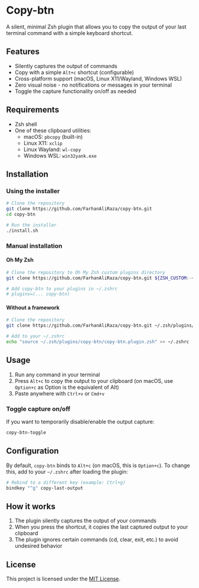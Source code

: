 # Copy-btn

A silent, minimal Zsh plugin that allows you to copy the output of your last terminal command with a simple keyboard shortcut.

## Features

- Silently captures the output of commands
- Copy with a simple `Alt+c` shortcut (configurable)
- Cross-platform support (macOS, Linux X11/Wayland, Windows WSL)
- Zero visual noise - no notifications or messages in your terminal
- Toggle the capture functionality on/off as needed

## Requirements

- Zsh shell
- One of these clipboard utilities:
  - macOS: `pbcopy` (built-in)
  - Linux X11: `xclip`
  - Linux Wayland: `wl-copy`
  - Windows WSL: `win32yank.exe`

## Installation

### Using the installer

```bash
# Clone the repository
git clone https://github.com/FarhanAliRaza/copy-btn.git
cd copy-btn

# Run the installer
./install.sh
```

### Manual installation

#### Oh My Zsh

```bash
# Clone the repository to Oh My Zsh custom plugins directory
git clone https://github.com/FarhanAliRaza/copy-btn.git ${ZSH_CUSTOM:-~/.oh-my-zsh/custom}/plugins/copy-btn

# Add copy-btn to your plugins in ~/.zshrc
# plugins=(... copy-btn)
```

#### Without a framework

```bash
# Clone the repository
git clone https://github.com/FarhanAliRaza/copy-btn.git ~/.zsh/plugins/copy-btn

# Add to your ~/.zshrc
echo "source ~/.zsh/plugins/copy-btn/copy-btn.plugin.zsh" >> ~/.zshrc
```

## Usage

1. Run any command in your terminal
2. Press `Alt+c` to copy the output to your clipboard (on macOS, use `Option+c` as Option is the equivalent of Alt)
3. Paste anywhere with `Ctrl+v` or `Cmd+v`

### Toggle capture on/off

If you want to temporarily disable/enable the output capture:

```bash
copy-btn-toggle
```

## Configuration

By default, `copy-btn` binds to `Alt+c` (on macOS, this is `Option+c`). To change this, add to your `~/.zshrc` after loading the plugin:

```bash
# Rebind to a different key (example: Ctrl+g)
bindkey "^g" copy-last-output
```

## How it works

1. The plugin silently captures the output of your commands
2. When you press the shortcut, it copies the last captured output to your clipboard
3. The plugin ignores certain commands (cd, clear, exit, etc.) to avoid undesired behavior

## License

This project is licensed under the [MIT License](LICENSE).

